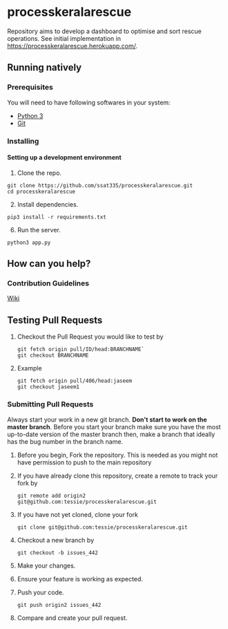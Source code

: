 # processkeralarescue
Repository aims to develop a dashboard to optimise and sort rescue operations. See initial implementation in
https://processkeralarescue.herokuapp.com/.

## Running natively
### Prerequisites

You will need to have following softwares in your system:

- [Python 3](https://www.python.org/downloads/)
- [Git](https://git-scm.com/downloads)

### Installing

#### Setting up a development environment
1. Clone the repo.
```
git clone https://github.com/ssat335/processkeralarescue.git
cd processkeralarescue
```

2. Install dependencies.

```
pip3 install -r requirements.txt
```

6. Run the server.

```
python3 app.py
```

## How can you help?

### Contribution Guidelines
[Wiki](https://github.com/IEEEKeralaSection/rescuekerala/wiki/Contribution-Guidelines)

## Testing Pull Requests

1. Checkout the Pull Request you would like to test by
      ```
      git fetch origin pull/ID/head:BRANCHNAME`
      git checkout BRANCHNAME
     ```    
2. Example
    ```
    git fetch origin pull/406/head:jaseem  
    git checkout jaseem1
    ```
### Submitting Pull Requests

Always start your work in a new git branch. **Don't start to work on the
master branch**. Before you start your branch make sure you have the most
up-to-date version of the master branch then, make a branch that ideally
has the bug number in the branch name.

1. Before you begin, Fork the repository. This is needed as you might not have permission to push to the main repository

2. If you have already clone this repository, create a remote to track your fork by
     ```
     git remote add origin2 git@github.com:tessie/processkeralarescue.git
     ```
3. If you have not yet cloned, clone your fork
    ```
    git clone git@github.com:tessie/processkeralarescue.git
    ```
4. Checkout a new branch by
     ```
     git checkout -b issues_442
     ```
4. Make your changes.

5. Ensure your feature is working as expected.

6. Push your code.
      ```
      git push origin2 issues_442
      ```
7. Compare and create your pull request.   
